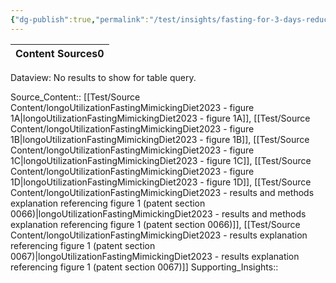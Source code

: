 ```yaml
---
{"dg-publish":true,"permalink":"/test/insights/fasting-for-3-days-reduces-igf-1-levels-by-as-much-as-54/"}
---
```


<div><table class="dataview table-view-table"><thead class="table-view-thead"><tr class="table-view-tr-header"><th class="table-view-th"><span>Content Sources</span><span class="dataview small-text">0</span></th></tr></thead><tbody class="table-view-tbody"></tbody></table><div class="dataview dataview-error-box"><p class="dataview dataview-error-message">Dataview: No results to show for table query.</p></div></div>


Source_Content:: [[Test/Source Content/longoUtilizationFastingMimickingDiet2023 - figure 1A\|longoUtilizationFastingMimickingDiet2023 - figure 1A]], [[Test/Source Content/longoUtilizationFastingMimickingDiet2023 - figure 1B\|longoUtilizationFastingMimickingDiet2023 - figure 1B]], [[Test/Source Content/longoUtilizationFastingMimickingDiet2023 - figure 1C\|longoUtilizationFastingMimickingDiet2023 - figure 1C]], [[Test/Source Content/longoUtilizationFastingMimickingDiet2023 - figure 1D\|longoUtilizationFastingMimickingDiet2023 - figure 1D]], [[Test/Source Content/longoUtilizationFastingMimickingDiet2023 - results and methods explanation referencing figure 1 (patent section 0066)\|longoUtilizationFastingMimickingDiet2023 - results and methods explanation referencing figure 1 (patent section 0066)]], [[Test/Source Content/longoUtilizationFastingMimickingDiet2023 - results explanation referencing figure 1 (patent section 0067)\|longoUtilizationFastingMimickingDiet2023 - results explanation referencing figure 1 (patent section 0067)]]
Supporting_Insights:: 